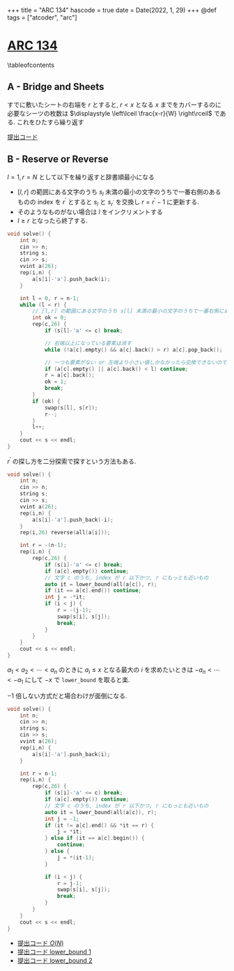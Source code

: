 +++
title = "ARC 134"
hascode = true
date = Date(2022, 1, 29)
+++
@def tags = ["atcoder", "arc"]

# [ARC 134](https://atcoder.jp/contests/arc134)

\tableofcontents


## A - Bridge and Sheets

すでに敷いたシートの右端を $r$ とすると, $r < x$ となる $x$ までをカバーするのに必要なシーツの枚数は
$\displaystyle \left\lceil \frac{x-r}{W} \right\rceil$ である.
これをひたすら繰り返す

[提出コード](https://atcoder.jp/contests/arc134/submissions/28880424)

## B - Reserve or Reverse

$l = 1, r = N$ として以下を繰り返すと辞書順最小になる
- $[l,r]$ の範囲にある文字のうち $s_l$ 未満の最小の文字のうちで一番右側のあるものの index を $r^\prime$ とすると    $s_l$ と $s_{r^\prime}$ を交換し $r = r^\prime - 1$ に更新する.
- そのようなものがない場合は $l$ をインクリメントする
- $l \geq r$ となったら終了する.

```cpp
void solve() {
    int n;
    cin >> n;
    string s;
    cin >> s;
    vvint a(26);
    rep(i,n) {
        a[s[i]-'a'].push_back(i);
    }

    int l = 0, r = n-1;
    while (l < r) {
        // [l,r] の範囲にある文字のうち s[l] 未満の最小の文字のうちで一番右側にあるものの index を探す
        int ok = 0;
        rep(c,26) {
            if (s[l]-'a' <= c) break;

            // 右端以上になっている要素は消す
            while (!a[c].empty() && a[c].back() > r) a[c].pop_back();

            // 一つも要素がない or 左端より小さい値しかなかったら交換できないので飛ばす
            if (a[c].empty() || a[c].back() < l) continue;
            r = a[c].back();
            ok = 1;
            break;
        }
        if (ok) {
            swap(s[l], s[r]);
            r--;
        }
        l++;
    }
    cout << s << endl;
}
```


$r^\prime$ の探し方を二分探索で探すという方法もある.
```cpp
void solve() {
    int n;
    cin >> n;
    string s;
    cin >> s;
    vvint a(26);
    rep(i,n) {
        a[s[i]-'a'].push_back(-i);
    }
    rep(i,26) reverse(all(a[i]));

    int r = -(n-1);
    rep(i,n) {
        rep(c,26) {
            if (s[i]-'a' <= c) break;
            if (a[c].empty()) continue;
            // 文字 c のうち, index が r 以下かつ, r にもっとも近いもの
            auto it = lower_bound(all(a[c]), r);
            if (it == a[c].end()) continue;
            int j = -*it;
            if (i < j) {
                r = -(j-1);
                swap(s[i], s[j]);
                break;
            }
        }
    }
    cout << s << endl;
}
```

$a_1 < a_2 < \cdots < a_n$ のときに $a_i \leq x$ となる最大の $i$ を求めたいときは
$-a_n < \cdots < -a_1$ にして $-x$ で `lower_bound` を取ると楽.

$-1$ 倍しない方式だと場合わけが面倒になる.
```cpp
void solve() {
    int n;
    cin >> n;
    string s;
    cin >> s;
    vvint a(26);
    rep(i,n) {
        a[s[i]-'a'].push_back(i);
    }

    int r = n-1;
    rep(i,n) {
        rep(c,26) {
            if (s[i]-'a' <= c) break;
            if (a[c].empty()) continue;
            // 文字 c のうち, index が r 以下かつ, r にもっとも近いもの
            auto it = lower_bound(all(a[c]), r);
            int j = -1;
            if (it != a[c].end() && *it == r) {
                j = *it;
            } else if (it == a[c].begin()) {
                continue;
            } else {
                j = *(it-1);
            }

            if (i < j) {
                r = j-1;
                swap(s[i], s[j]);
                break;
            }
        }
    }
    cout << s << endl;
}
```

- [提出コード $O(N)$](https://atcoder.jp/contests/arc134/submissions/28881521)
- [提出コード lower_bound 1](https://atcoder.jp/contests/arc134/submissions/28881849)
- [提出コード lower_bound 2](https://atcoder.jp/contests/arc134/submissions/28882457)
